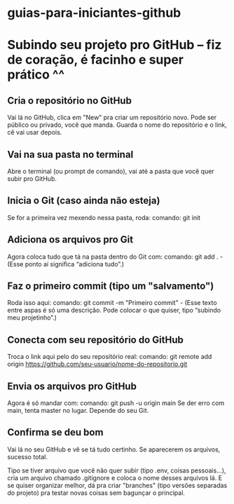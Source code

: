 # guias-para-iniciantes-github

# Subindo seu projeto pro GitHub – fiz de coração, é facinho e super prático ^^

## Cria o repositório no GitHub
Vai lá no GitHub, clica em "New" pra criar um repositório novo. Pode ser público ou privado, você que manda.
Guarda o nome do repositório e o link, cê vai usar depois.
## Vai na sua pasta no terminal
Abre o terminal (ou prompt de comando), vai até a pasta que você quer subir pro GitHub.
## Inicia o Git (caso ainda não esteja)
Se for a primeira vez mexendo nessa pasta, roda:
comando:
git init
## Adiciona os arquivos pro Git
Agora coloca tudo que tá na pasta dentro do Git com:
comando:
git add . - (Esse ponto aí significa “adiciona tudo”.)
## Faz o primeiro commit (tipo um "salvamento")
Roda isso aqui:
comando:
git commit -m "Primeiro commit" - (Esse texto entre aspas é só uma descrição. Pode colocar o que quiser, tipo “subindo meu projetinho”.)
## Conecta com seu repositório do GitHub
Troca o link aqui pelo do seu repositório real:
comando:
git remote add origin https://github.com/seu-usuario/nome-do-repositorio.git
## Envia os arquivos pro GitHub
Agora é só mandar com:
comando:
git push -u origin main
Se der erro com main, tenta master no lugar. Depende do seu Git.
## Confirma se deu bom
Vai lá no seu GitHub e vê se tá tudo certinho. Se aparecerem os arquivos, sucesso total. 

Tipo se tiver arquivo que você não quer subir (tipo .env, coisas pessoais...), cria um arquivo chamado .gitignore e coloca o nome desses arquivos lá.
E se quiser organizar melhor, dá pra criar "branches" (tipo versões separadas do projeto) pra testar novas coisas sem bagunçar o principal.
